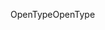 <span data-ttu-id="6d342-101">OpenType</span><span class="sxs-lookup"><span data-stu-id="6d342-101">OpenType</span></span>